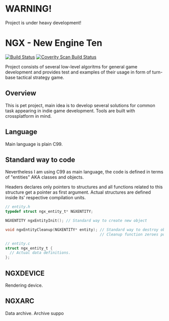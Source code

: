 # WARNING!

Project is under heavy development!

# NGX - New Engine Ten
[![Build Status](https://travis-ci.org/masscry/ngx.svg?branch=master)](https://travis-ci.org/masscry/ngx)
<a href="https://scan.coverity.com/projects/masscry-ngx">
  <img alt="Coverity Scan Build Status"
       src="https://scan.coverity.com/projects/12012/badge.svg"/>
</a>

Project consists of several low-level algoritms for general game development 
and provides test and examples of their usage in form of turn-base tactical 
strategy game.

## Overview

This is pet project, main idea is to develop several solutions for common task
appearing in indie game development. Tools are built with crossplatform in mind.

## Language

Main language is plain C99.

## Standard way to code

Nevertheless I am using C99 as main language, the code is defined in terms of 
"entities" AKA classes and objects.

Headers declares only pointers to structures and all functions related to 
this structure get a pointer as first argument. Actual structures are defined
inside its' respective compilation units.

```c
// entity.h
typedef struct ngx_entity_t* NGXENTITY;

NGXENTITY ngxEntityInit(); // Standard way to create new object

void ngxEntityCleanup(NGXENTITY* entity); // Standard way to destroy object. 
                                          // Cleanup function zeroes pointer.

// entity.c
struct ngx_entity_t {
  // Actual data definitions.
};

```

## NGXDEVICE

Rendering device.

## NGXARC

Data archive. Archive suppo